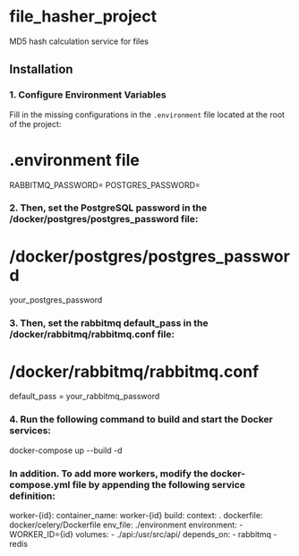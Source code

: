 # file_hasher_project
MD5 hash calculation service for files

## Installation

### 1. Configure Environment Variables

Fill in the missing configurations in the `.environment` file located at the root of the project:

# .environment file
RABBITMQ_PASSWORD=
POSTGRES_PASSWORD=

### 2. Then, set the PostgreSQL password in the /docker/postgres/postgres_password file:

# /docker/postgres/postgres_password
your_postgres_password

### 3. Then, set the rabbitmq default_pass in the /docker/rabbitmq/rabbitmq.conf file:

# /docker/rabbitmq/rabbitmq.conf
default_pass = your_rabbitmq_password

### 4. Run the following command to build and start the Docker services:

docker-compose up --build -d

### In addition. To add more workers, modify the docker-compose.yml file by appending the following service definition:
worker-{id}:
  container_name: worker-{id}
  build:
    context: .
    dockerfile: docker/celery/Dockerfile
  env_file: ./environment
  environment:
    - WORKER_ID={id}
  volumes:
    - ./api:/usr/src/api/
  depends_on:
    - rabbitmq
    - redis

